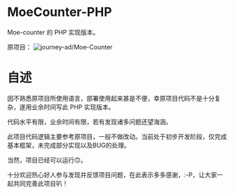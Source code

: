 # MoeCounter-PHP
Moe-counter 的 PHP 实现版本。

原项目：
![journey-ad/Moe-Counter](https://github.com/journey-ad/Moe-counter)

# 自述
因不熟悉原项目所使用语言，部署使用起来甚是不便，幸原项目代码不是十分复杂，遂用业余时间写此 PHP 实现版本。

代码水平有限，业余时间有限，若有发现诸多问题还望海涵。

此项目代码逻辑主要参考原项目，一般不做改动。当前处于初步开发阶段，仅完成基本框架，未完成部分实现以及BUG的处理。

当然，项目已经可以运行🙃。

十分欢迎热心好人参与发现并反馈项目问题，在此表示多多感谢，:-P，让大家一起共同完善此项目叭！
